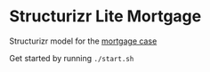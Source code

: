 # Structurizr Lite Mortgage
Structurizr model for the [mortgage case](./mortgage-case-description.md)

Get started by running `./start.sh`